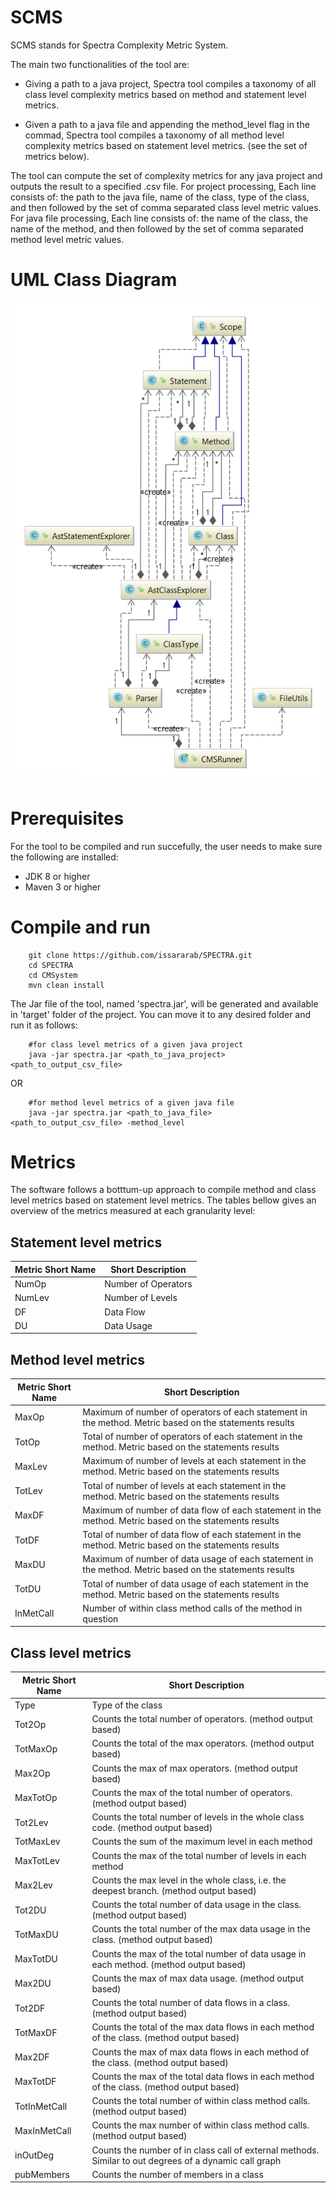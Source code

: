 # SCMS
SCMS stands for Spectra Complexity Metric System.

The main two functionalities of the tool are:
- Giving a path to a java project, Spectra tool compiles a taxonomy of all class level complexity metrics based on method and statement level metrics. 

- Given a path to a java file and appending the method_level flag in the commad, Spectra tool compiles a taxonomy of all method level complexity metrics based on statement level metrics. (see the set of metrics below).

The tool can compute the set of complexity metrics for any java project and outputs the result to a specified .csv file. For project processing, Each line consists of: the path to the java file, name of the class, type of the class, and then followed by the set of comma separated class level metric values. For java file processing, Each line consists of: the name of the class, the name of the method, and then followed by the set of comma separated method level metric values.

# UML Class Diagram
![](SCMS_UML.png?style=centerme)
# Prerequisites
For the tool to be compiled and run succefully, the user needs to make sure the following are installed:
- JDK 8 or higher
- Maven 3 or higher

# Compile and run

        git clone https://github.com/issararab/SPECTRA.git
        cd SPECTRA
        cd CMSystem
        mvn clean install
        
The Jar file of the tool, named 'spectra.jar', will be generated and available in 'target' folder of the project. You can move it to any desired folder and run it as follows:
        
        #for class level metrics of a given java project
        java -jar spectra.jar <path_to_java_project> <path_to_output_csv_file>     

OR

        #for method level metrics of a given java file
        java -jar spectra.jar <path_to_java_file> <path_to_output_csv_file> -method_level
        
 # Metrics
 The software follows a botttum-up approach to compile method and class level metrics based on statement level metrics. The tables bellow gives an overview of the metrics measured at each granularity level:
 
 ## Statement level metrics
| Metric Short Name	| Short Description |
| --- | --- |
| NumOp	| Number of Operators |
| NumLev |	Number of Levels |
| DF | Data Flow |
| DU | Data Usage |

 ## Method level metrics
| Metric Short Name	| Short Description |
| --- | --- |
| MaxOp | Maximum of number of operators of each statement in the method. Metric based on the statements results |
| TotOp | Total of number of operators of each statement in the method. Metric based on the statements results |
| MaxLev | Maximum of number of levels at each statement in the method. Metric based on the statements results |
| TotLev | Total of number of levels at each statement in the method. Metric based on the statements results|
| MaxDF | Maximum of number of data flow of each statement in the method. Metric based on the statements results |
| TotDF | Total of number of data flow of each statement in the method. Metric based on the statements results |
| MaxDU | Maximum of number of data usage of each statement in the method. Metric based on the statements results |
| TotDU | Total of number of data usage of each statement in the method. Metric based on the statements results |
| InMetCall |	Number of within class method calls of the method in question |

 
 ## Class level metrics
| Metric Short Name	| Short Description |
| --- | --- |
| Type | Type of the class |
| Tot2Op | Counts the total number of operators. (method output based) |
| TotMaxOp | Counts the total of the max operators. (method output based) |
| Max2Op | Counts the max of max operators. (method output based) |
| MaxTotOp | Counts the max of the total number of operators. (method output based) |
| Tot2Lev | Counts the total number of levels in the whole class code. (method output based) |
| TotMaxLev | Counts the sum of the maximum level in each method |
| MaxTotLev | Counts the max of the total number of levels in each method |
| Max2Lev | Counts the max level in the whole class, i.e. the deepest branch. (method output based) |
| Tot2DU | Counts the total number of data usage in the class. (method output based) |
| TotMaxDU | Counts the total number of the max data usage in the class. (method output based) |
| MaxTotDU | Counts the max of the total number of data usage in each method. (method output based) |
| Max2DU | Counts the max of max data usage. (method output based) |
| Tot2DF | Counts the total number of data flows in a class. (method output based) |
| TotMaxDF | Counts the total of the max data flows in each method of the class. (method output based) |
| Max2DF | Counts the max of max data flows in each method of the class. (method output based) |
| MaxTotDF |  Counts the max of the total data flows in each method of the class. (method output based) |
| TotInMetCall | Counts the total number of within class method calls. (method output based) |
| MaxInMetCall | Counts the max number of within class method calls. (method output based) |
| inOutDeg | Counts the number of in class call of external methods. Similar to out degrees of a dynamic call graph |
| pubMembers |	Counts the number of members in a class |

